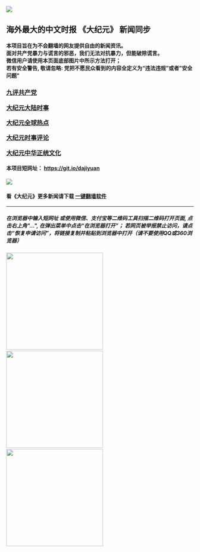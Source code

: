 <a name="1" target="_blank"></a>
<img src="https://raw.githubusercontent.com/bnjec284/www/master/t/fq4.jpg"><br>
----

<h2>海外最大的中文时报 《大纪元》 新闻同步</h2>

#### 本项目旨在为不会翻墙的网友提供自由的新闻资讯。<br/>面对共产党暴力与谎言的邪恶，我们无法对抗暴力，但能破除谎言。<br/>微信用户请使用本页面底部图片中所示方法打开；<br/>若有安全警告, 敬请忽略: 党把不愿民众看到的内容全定义为“违法违规”或者"安全问题"
<h3>
<p><a target="_blank" href="https://github.com/bnjec284/djy/blob/master/gb/9p.md#1">九评共产党</a></p>
<p><a target="_blank" href="https://github.com/bnjec284/djy/blob/master/gb/nsc413.md?fldfh1#1">大纪元大陆时事</a></p>
<p><a target="_blank" href="https://github.com/bnjec284/djy/blob/master/gb/n24hr.md?fldfh1#1">大纪元全球热点</a></p>
<p><a target="_blank" href="https://github.com/bnjec284/djy/blob/master/gb/news392.md?fldfh1#1">大纪元时事评论</a></p>
<p><a target="_blank" href="https://github.com/bnjec284/djy/blob/master/gb/news2007.md?fldfh1#1">大纪元中华正统文化</a></p>
</h3>


#### 本项目短网址： https://git.io/dajiyuan
<img src="https://raw.githubusercontent.com/bnjec284/djy/master/gb/300/djy.jpg" />  

#### 看《大纪元》更多新闻请下载 [一键翻墙软件](https://github.com/bnjec284/www/blob/master/README.md?fldf#1)
----

##### 在浏览器中输入短网址 或使用微信、支付宝等二维码工具扫描二维码打开页面, 点击右上角"...", 在弹出菜单中点击“在浏览器打开”； 若网页被举报禁止访问，请点击“恢复申请访问”，将链接复制并粘贴到浏览器中打开（请不要使用QQ或360浏览器）

<img src="https://raw.githubusercontent.com/gfw-breaker/banned-news/master/scripts/img/1.png" width="260px"/> &nbsp; <img src="https://raw.githubusercontent.com/gfw-breaker/banned-news/master/scripts/img/2.png" width="260px"/> &nbsp; <img src="https://raw.githubusercontent.com/gfw-breaker/banned-news/master/scripts/img/3.png" width="260px"/>
